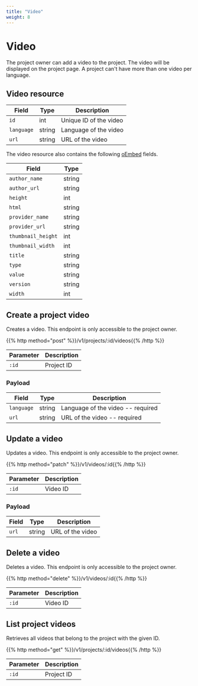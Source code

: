 ```yaml
---
title: "Video"
weight: 8
---
```


# Video

The project owner can add a video to the project. The video will be displayed on the project page. A project can't have more than one video per language.

## Video resource

| Field      | Type   | Description            |
| ---------- | ------ | ---------------------- |
| `id`       | int    | Unique ID of the video |
| `language` | string | Language of the video  |
| `url`      | string | URL of the video       |

The video resource also contains the following [oEmbed](https://oembed.com/) fields.

| Field              | Type   |
| ------------------ | ------ |
| `author_name`      | string |
| `author_url`       | string |
| `height`           | int    |
| `html`             | string |
| `provider_name`    | string |
| `provider_url`     | string |
| `thumbnail_height` | int    |
| `thumbnail_width`  | int    |
| `title`            | string |
| `type`             | string |
| `value`            | string |
| `version`          | string |
| `width`            | int    |

## Create a project video

Creates a video. This endpoint is only accessible to the project owner.

{{% http method="post" %}}/v1/projects/:id/videos{{% /http %}}

| Parameter | Description |
| --------- | ----------- |
| `:id`     | Project ID  |

### Payload

| Field      | Type   | Description                       |
| ---------- | ------ | --------------------------------- |
| `language` | string | Language of the video -- required |
| `url`      | string | URL of the video -- required      |

## Update a video

Updates a video. This endpoint is only accessible to the project owner.

{{% http method="patch" %}}/v1/videos/:id{{% /http %}}

| Parameter | Description |
| --------- | ----------- |
| `:id`     | Video ID    |

### Payload

| Field | Type   | Description      |
| ----- | ------ | ---------------- |
| `url` | string | URL of the video |

## Delete a video

Deletes a video. This endpoint is only accessible to the project owner.

{{% http method="delete" %}}/v1/videos/:id{{% /http %}}

| Parameter | Description |
| --------- | ----------- |
| `:id`     | Video ID    |

## List project videos

Retrieves all videos that belong to the project with the given ID.

{{% http method="get" %}}/v1/projects/:id/videos{{% /http %}}

| Parameter | Description |
| --------- | ----------- |
| `:id`     | Project ID  |
